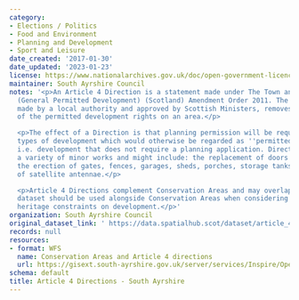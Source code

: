 ```yaml
---
category:
- Elections / Politics
- Food and Environment
- Planning and Development
- Sport and Leisure
date_created: '2017-01-30'
date_updated: '2023-01-23'
license: https://www.nationalarchives.gov.uk/doc/open-government-licence/version/3/
maintainer: South Ayrshire Council
notes: '<p>An Article 4 Direction is a statement made under The Town and Country Planning
  (General Permitted Development) (Scotland) Amendment Order 2011. The Direction,
  made by a local authority and approved by Scottish Ministers, removes all or some
  of the permitted development rights on an area.</p>

  <p>The effect of a Direction is that planning permission will be required for specific
  types of development which would otherwise be regarded as ''permitted development'',
  i.e. development that does not require a planning application. Directions can cover
  a variety of minor works and might include: the replacement of doors and windows,
  the erection of gates, fences, garages, sheds, porches, storage tanks or the installation
  of satellite antennae.</p>

  <p>Article 4 Directions complement Conservation Areas and may overlap these. This
  dataset should be used alongside Conservation Areas when considering built environment
  heritage constraints on development.</p>'
organization: South Ayrshire Council
original_dataset_link: ' https://data.spatialhub.scot/dataset/article_4_directions-sa'
records: null
resources:
- format: WFS
  name: Conservation Areas and Article 4 directions
  url: https://gisext.south-ayrshire.gov.uk/server/services/Inspire/OpenData/MapServer/WFSServer?request=GetCapabilities&service=WFS
schema: default
title: Article 4 Directions - South Ayrshire
---
```

